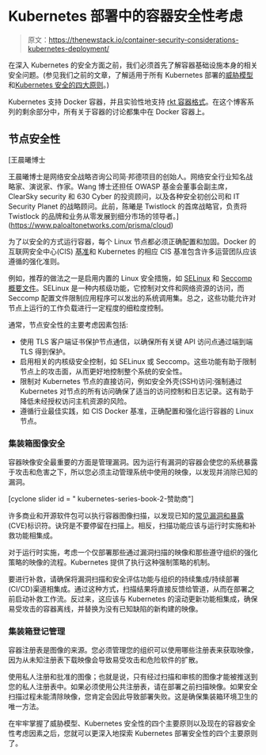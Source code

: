 # Kubernetes 部署中的容器安全性考虑

> 原文：<https://thenewstack.io/container-security-considerations-kubernetes-deployment/>

在深入 Kubernetes 的安全方面之前，我们必须首先了解容器基础设施本身的相关安全问题。(参见我们之前的文章，了解适用于所有 Kubernetes 部署的[威胁模型](https://thenewstack.io/4-threat-models-for-kubernetes-deployment-security/)和[Kubernetes 安全的四大原则](https://thenewstack.io/4-major-tenets-kubernetes-security/)。)

Kubernetes 支持 Docker 容器，并且实验性地支持 [rkt 容器格式](https://coreos.com/rkt/docs/latest/)。在这个博客系列的剩余部分中，所有关于容器的讨论都集中在 Docker 容器上。

## 节点安全性

 [王晨曦博士

王晨曦博士是网络安全战略咨询公司简·邦德项目的创始人。网络安全行业知名战略家、演说家、作家。Wang 博士还担任 OWASP 基金会董事会副主席，ClearSky security 和 630 Cyber 的投资顾问，以及各种安全初创公司和 IT Security Planet 的战略顾问。此前，陈曦是 Twistlock 的首席战略官，负责将 Twistlock 的品牌和业务从零发展到细分市场的领导者。](https://www.paloaltonetworks.com/prisma/cloud) 

为了以安全的方式运行容器，每个 Linux 节点都必须正确配置和加固。Docker 的互联网安全中心(CIS) [基准](https://www.cisecurity.org/cis-benchmarks/)和 Kubernetes 的相应 CIS 基准包含许多运营团队应该遵循的强化准则。

例如，推荐的做法之一是启用内置的 Linux 安全措施，如 [SELinux](http://man7.org/linux/man-pages/man8/selinux.8.html) 和 [Seccomp 概要文件](http://man7.org/linux/man-pages/man2/seccomp.2.html)。SELinux 是一种内核级功能，它控制对文件和网络资源的访问，而 Seccomp 配置文件限制应用程序可以发出的系统调用集。总之，这些功能允许对节点上运行的工作负载进行一定程度的细粒度控制。

通常，节点安全性的主要考虑因素包括:

*   使用 TLS 客户端证书保护节点通信，以确保所有关键 API 访问点通过端到端 TLS 得到保护。
*   启用相关的内核级安全控制，如 SELinux 或 Seccomp。这些功能有助于限制节点上的攻击面，从而更好地控制整个系统的安全性。
*   限制对 Kubernetes 节点的直接访问，例如安全外壳(SSH)访问:强制通过 Kubernetes 对节点的所有访问确保了适当的访问控制和日志记录。这有助于降低未经授权访问主机资源的风险。
*   遵循行业最佳实践，如 CIS Docker 基准，正确配置和强化运行容器的 Linux 节点。

### 集装箱图像安全

容器映像安全最重要的方面是管理漏洞。因为运行有漏洞的容器会使您的系统暴露于攻击和危害之下，所以您必须主动管理系统中使用的映像，以发现并消除已知的漏洞。

[cyclone slider id = " kubernetes-series-book-2-赞助商"]

许多商业和开源软件包可以执行容器图像扫描，以发现已知的[常见漏洞和暴露](https://cve.mitre.org/) (CVE)标识符。诀窍是不要停留在扫描上。相反，扫描功能应该与运行时实施和补救功能相集成。

对于运行时实施，考虑一个仅部署那些通过漏洞扫描的映像和那些遵守组织的强化策略的映像的流程。Kubernetes 提供了执行这种强制策略的机制。

要进行补救，请确保将漏洞扫描和安全评估功能与组织的持续集成/持续部署(CI/CD)渠道相集成。通过这种方式，扫描结果将直接反馈给管道，从而在部署之前启动补救工作流。反过来，这应该与 Kubernetes 的滚动更新功能相集成，确保易受攻击的容器离线，并替换为没有已知缺陷的新构建的映像。

### 集装箱登记管理

容器注册表是图像的来源。您必须管理您的组织可以使用哪些注册表来获取映像，因为从未知注册表下载映像会导致易受攻击和危险软件的扩散。

使用私人注册和批准的图像；也就是说，只有经过扫描和审核的图像才能被推送到您的私人注册表中。如果必须使用公共注册表，请在部署之前扫描映像。如果安全扫描过程未能清除映像，您肯定会因此导致部署失败。这是确保集装箱环境卫生的唯一方法。

在牢牢掌握了威胁模型、Kubernetes 安全性的四个主要原则以及现在的容器安全性考虑因素之后，您就可以更深入地探索 Kubernetes 部署安全性的四个主要原则了。

<svg xmlns:xlink="http://www.w3.org/1999/xlink" viewBox="0 0 68 31" version="1.1"><title>Group</title> <desc>Created with Sketch.</desc></svg>